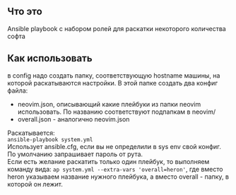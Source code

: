 Что это
-------
Ansible playbook с набором ролей для раскатки некоторого количества софта

Как использовать
----------------
в config надо создать папку, соответствующую hostname машины, на которой раскатываются настройки. В этой папке создать два конфиг файла:
- neovim.json, описывающий какие плейбуки из папки neovim использовать. По названию соответствуют подпапкам в neovim/
- overall.json - аналогично neovim.json

Раскатывается:  
`ansible-playbook system.yml`  
Использует ansible.cfg, если вы не определили в sys env свой конфиг. По умолчанию запрашивает пароль от рута.  
Если есть желание раскатить только один плейбук, то выполняем команду вида: `ap system.yml --extra-vars 'overall=heron'`, 
где вместо heron указываем название нужного плейбука, а вместо overall - папку, в которой он лежит.
